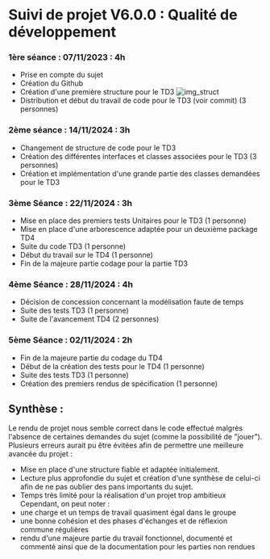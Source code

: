 # Suivi de projet V6.0.0 : Qualité de développement

### 1ère séance : 07/11/2023 : 4h 
* Prise en compte du sujet
* Création du Github
* Création d'une première structure pour le TD3
  ![img_struct](https://i.imgur.com/hrjBoLe.png)
* Distribution et début du travail de code pour le TD3 (voir commit) (3 personnes)

### 2ème séance : 14/11/2024 : 3h
* Changement de structure de code pour le TD3
* Création des différentes interfaces et classes associées pour le TD3 (3 personnes)
* Création et implémentation d'une grande partie des classes demandées pour le TD3

### 3ème Séance : 22/11/2024 : 3h
* Mise en place des premiers tests Unitaires pour le TD3 (1 personne)
* Mise en place d'une arborescence adaptée pour un deuxième package TD4
* Suite du code TD3 (1 personne)
* Début du travail sur le TD4 (1 personne)
* Fin de la majeure partie codage pour la partie TD3

### 4ème Séance : 28/11/2024 : 4h
* Décision de concession concernant la modélisation faute de temps
* Suite des tests TD3 (1 personne)
* Suite de l'avancement TD4 (2 personnes)

### 5ème Séance : 02/11/2024 : 2h
* Fin de la majeure partie du codage du TD4
* Début de la création des tests pour le TD4 (1 personne)
* Suite des tests TD3 (1 personne)
* Création des premiers rendus de spécification (1 personne)

## Synthèse :
Le rendu de projet nous semble correct dans le code effectué malgrès l'absence de certaines demandes du sujet (comme la possibilité de "jouer"). Plusieurs erreurs aurait pu être évitées afin de permettre une meilleure avancée du projet : 
* Mise en place d'une structure fiable et adaptée initialement.
* Lecture plus approfondie du sujet et création d'une synthèse de celui-ci afin de ne pas oublier des pans importants du sujet.
* Temps très limité pour la réalisation d'un projet trop ambitieux
Cependant, on peut noter :
* une charge et un temps de travail quasiment égal dans le groupe
* une bonne cohésion et des phases d'échanges et de réflexion commune régulières
* rendu d'une majeure partie du travail fonctionnel, documenté et commenté ainsi que de la documentation pour les parties non rendues 
